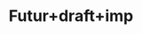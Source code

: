 ---
title: "Futur+draft+imp"
when: "2020-09-23"
adress: ""
postalCode: "75000"
city: "Paris"
label: ""
description: ""
photos:
draft: true
important: true
associations: "Association"
---